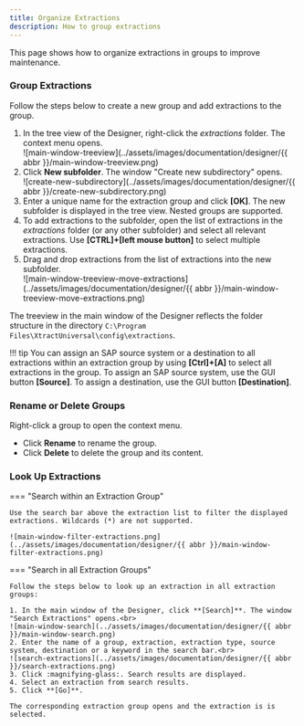 ```yaml
---
title: Organize Extractions
description: How to group extractions
---
```


This page shows how to organize extractions in groups to improve maintenance.

### Group Extractions

Follow the steps below to create a new group and add extractions to the group.

1. In the tree view of the Designer, right-click the *extractions* folder. The context menu opens.<br>
![main-window-treeview](../assets/images/documentation/designer/{{ abbr }}/main-window-treeview.png)
2. Click **New subfolder**. The window "Create new subdirectory" opens.<br>
![create-new-subdirectory](../assets/images/documentation/designer/{{ abbr }}/create-new-subdirectory.png)
3. Enter a unique name for the extraction group and click **[OK]**. The new subfolder is displayed in the tree view.
Nested groups are supported.
4. To add extractions to the subfolder, open the list of extractions in the *extractions* folder (or any other subfolder) and select all relevant extractions.
Use **[CTRL]+[left mouse button]** to select multiple extractions.
5. Drag and drop extractions from the list of extractions into the new subfolder. <br>
![main-window-treeview-move-extractions](../assets/images/documentation/designer/{{ abbr }}/main-window-treeview-move-extractions.png)

The treeview in the main window of the Designer reflects the folder structure in the directory `C:\Program Files\XtractUniversal\config\extractions`.


!!! tip
    You can assign an SAP source system or a destination to all extractions within an extraction group by using **[Ctrl]+[A]** to select all extractions in the group.
    To assign an SAP source system, use the GUI button **[Source]**. To assign a destination, use the GUI button **[Destination]**.

### Rename or Delete Groups

Right-click a group to open the context menu. 
- Click **Rename** to rename the group.
- Click **Delete** to delete the group and its content.

### Look Up Extractions

=== "Search within an Extraction Group"

	Use the search bar above the extraction list to filter the displayed extractions. Wildcards (*) are not supported.

	![main-window-filter-extractions.png](../assets/images/documentation/designer/{{ abbr }}/main-window-filter-extractions.png)

=== "Search in all Extraction Groups"

	Follow the steps below to look up an extraction in all extraction groups:

	1. In the main window of the Designer, click **[Search]**. The window "Search Extractions" opens.<br>
	![main-window-search](../assets/images/documentation/designer/{{ abbr }}/main-window-search.png)
	2. Enter the name of a group, extraction, extraction type, source system, destination or a keyword in the search bar.<br>
	![search-extractions](../assets/images/documentation/designer/{{ abbr }}/search-extractions.png)
	3. Click :magnifying-glass:. Search results are displayed.
	4. Select an extraction from search results.
	5. Click **[Go]**. 

	The corresponding extraction group opens and the extraction is is selected.
